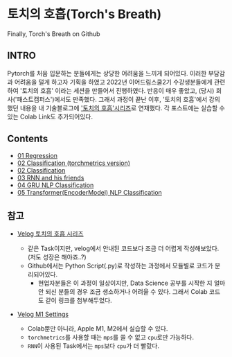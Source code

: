 # 토치의 호흡(Torch's Breath)
Finally, Torch's Breath on Github

## INTRO
Pytorch를 처음 입문하는 분들에게는 상당한 어려움을 느끼게 되어있다. 이러한 부담감과 어려움을 덜게 하고자 기획을 하였고 2022년 이어드림스쿨2기 수강생분들에게 관련하여 '토치의 호흡' 이라는 세션을 만들어서 진행하였다. 반응이 매우 좋았고, (당시) 회사('패스트캠퍼스')에서도 만족했다. 그래서 과정이 끝난 이후, '토치의 호흡'에서 강의했던 내용을 내 기술블로그에 ['토치의 호흡'시리즈](https://velog.io/@heiswicked/series/Torchs-Breath)로 연재했다. 각 포스트에는 실습할 수 있는 Colab Link도 추가되어있다. 


## Contents
- [01 Regression](https://github.com/renslightsaber/Torchs-Breath/tree/main/01%20Regression)
- [02 Classification (torchmetrics version)](https://github.com/renslightsaber/Torchs-Breath/tree/main/02%20Classification%20(torchmetrics%20version)) 
- [02 Classification](https://github.com/renslightsaber/Torchs-Breath/tree/main/02%20Classification) 
- [03 RNN and his friends](https://github.com/renslightsaber/Torchs-Breath/tree/main/03%20RNN%20and%20his%20friends) 
- [04 GRU NLP Classification](https://github.com/renslightsaber/Torchs-Breath/tree/main/04%20GRU%20NLP%20Classification) 
- [05 Transformer(EncoderModel) NLP Classification](https://github.com/renslightsaber/Torchs-Breath/tree/main/05%20Transformer(Encoder%20Model)%20NLP%20Classification)

## 참고
 - [Velog 토치의 호흡 시리즈](https://velog.io/@heiswicked/series/Torchs-Breath)
   - 같은 Task이지만, velog에서 안내된 코드보다 조금 더 어렵게 작성해보았다. (저도 성장은 해야죠..?)
   - Github에서는 Python Script(.py)로 작성하는 과정에서 모듈별로 코드가 분리되어있다. 
       - 현업자분들은 이 과정이 일상이지만, Data Science 공부를 시작한 지 얼마 안 되신 분들의 경우 조금 생소하거나 어려울 수 있다. 그래서 Colab 코드도 같이 링크를 첨부해두었다.
   
 - [Velog M1 Settings](https://velog.io/@heiswicked/series/M1Settings)
   - Colab뿐만 아니라, Apple M1, M2에서 실습할 수 있다.
   - `torchmetrics`를 사용할 때는 `mps`를 쓸 수 없고 `cpu`로만 가능하다.
   - `RNN`이 사용된 Task에서는 `mps`보다 `cpu`가 더 빨랐다.



